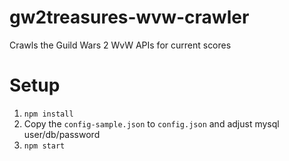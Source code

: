 gw2treasures-wvw-crawler
========================

Crawls the Guild Wars 2 WvW APIs for current scores

Setup
=====

1. `npm install`
2. Copy the `config-sample.json` to `config.json` and adjust mysql user/db/password
3. `npm start`  
